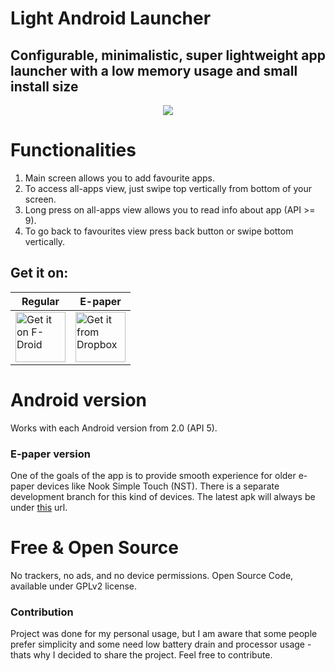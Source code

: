 Light Android Launcher
======================

Configurable, minimalistic, super lightweight app launcher with a low memory usage and small install size
---------------------------------------------------------------------------------------------------------

<p align="center">
  <img src="https://github.com/light-launcher/Light-Android-Launcher/raw/master/SCR_20190311_165639.gif" style="max-height:600px"/>
</p>

Functionalities
===============
1. Main screen allows you to add favourite apps.
1. To access all-apps view, just swipe top vertically from bottom of your screen.
1. Long press on all-apps view allows you to read info about app (API >= 9).
1. To go back to favourites view press back button or swipe bottom vertically.

Get it on:
---------
| Regular | E-paper |
|---------|---------|
| <a href="https://f-droid.org/packages/com.github.postapczuk.lalauncher/"><img src="https://github.com/light-launcher/Light-Android-Launcher/raw/master/get-it-on.png" alt="Get it on F-Droid" height="80"></a> | <a href="https://www.dropbox.com/s/ci677hmb2s1la5w/LaLauncher-e-paper-unsigned.apk?dl=1"><img src="https://github.com/light-launcher/Light-Android-Launcher/raw/master/DropBox-icon.png" alt="Get it from Dropbox" height="80"></a> |

Android version
===============
Works with each Android version from 2.0 (API 5).

### E-paper version
One of the goals of the app is to provide smooth experience for older e-paper devices like Nook Simple Touch (NST).
There is a separate development branch for this kind of devices. 
The latest apk will always be under [this](https://www.dropbox.com/s/ci677hmb2s1la5w/LaLauncher-e-paper-unsigned.apk?dl=1) url.

Free & Open Source
==================
No trackers, no ads, and no device permissions. Open Source Code, available under GPLv2 license.
   
### Contribution
Project was done for my personal usage, but I am aware that some people prefer simplicity and some need low battery drain and processor usage - thats why I decided to share the project. Feel free to contribute.
